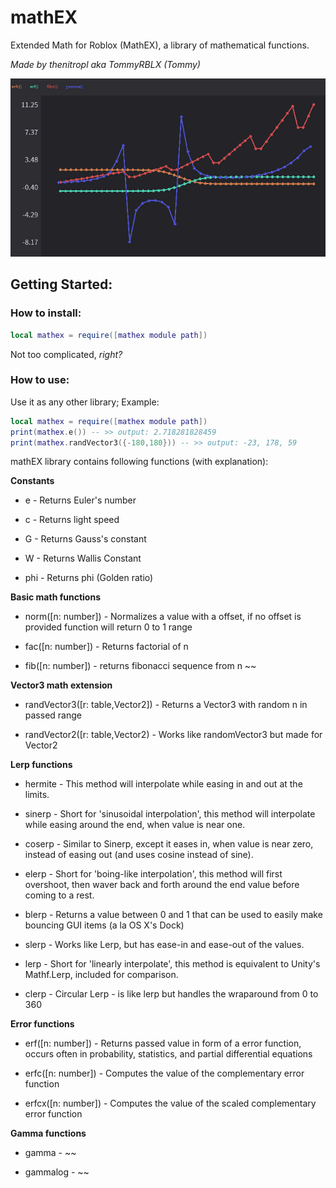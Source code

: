 # mathEX
Extended Math for Roblox (MathEX), a library of mathematical functions.

*Made by thenitropl aka TommyRBLX (Tommy)*

![Preview using boatbomber's graph module!](https://raw.githubusercontent.com/TommyRBLX/mathEX/main/images/graph.png)

## Getting Started:
### How to install:

```lua
local mathex = require([mathex module path])
```
Not too complicated, *right?*


### How to use:
Use it as any other library;
Example:
```lua
local mathex = require([mathex module path])
print(mathex.e()) -- >> output: 2.718281828459
print(mathex.randVector3({-180,180})) -- >> output: -23, 178, 59
```

mathEX library contains following functions (with explanation):

**Constants**
- e - Returns Euler's number
  
- c - Returns light speed

- G - Returns Gauss's constant 
  
- W - Returns Wallis Constant 
  
- phi - Returns phi (Golden ratio) 



**Basic math functions**
- norm([n: number]) - Normalizes a value with a offset, if no offset is provided function will return 0 to 1 range

- fac([n: number]) - Returns factorial of n
                        
- fib([n: number]) - returns fibonacci sequence from n ~~



**Vector3 math extension**

- randVector3([r: table,Vector2]) - Returns a Vector3 with random n in passed range

- randVector2([r: table,Vector2) - Works like randomVector3 but made for Vector2 

**Lerp functions**
- hermite - This method will interpolate while easing in and out at the limits.

- sinerp - Short for 'sinusoidal interpolation', this method will interpolate while easing around the end, when value is near one.

- coserp - Similar to Sinerp, except it eases in, when value is near zero, instead of easing out (and uses cosine instead of sine).

- elerp - Short for 'boing-like interpolation', this method will first overshoot, then waver back and forth around the end value before coming to a rest.

- blerp - Returns a value between 0 and 1 that can be used to easily make bouncing GUI items (a la OS X's Dock)

- slerp - Works like Lerp, but has ease-in and ease-out of the values.

- lerp - Short for 'linearly interpolate', this method is equivalent to Unity's Mathf.Lerp, included for comparison.

- clerp - Circular Lerp - is like lerp but handles the wraparound from 0 to 360


**Error functions**

- erf([n: number]) - Returns passed value in form of a error function, occurs often in probability, statistics, and partial differential equations

- erfc([n: number]) -  Computes the value of the complementary error function

- erfcx([n: number]) - Computes the value of the scaled complementary error function

**Gamma functions**
- gamma - ~~

- gammalog - ~~
